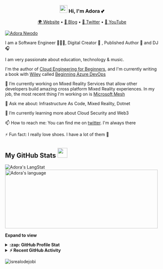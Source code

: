 <h3 align="center"><img src = "https://raw.githubusercontent.com/MartinHeinz/MartinHeinz/master/wave.gif" width = 25px> Hi, I'm Adora 💕</h3>
<p align="center">
  <a href="https://adoranwodo.com">🌍 Website</a> • 
  <a href="https://adorahack.com">📖 Blog</a> • 
  <a href="https://twitter.com/adoranwodo">📱 Twitter</a> • 
  <a href="https://youtube.com/c/adorahacktv">📼 YouTube</a>
</p>

[![Adora Nwodo](https://adoranwodo.com/profile.jpg)](https://www.adoranwodo.com)

I am a Software Engineer 👩🏽‍💻, Digital Creator 🚀 , Published Author 📖 and DJ 🎧 

I am very passionate about education, technology & music.

I'm the author of [Cloud Engineering for Beginners](https://adoranwodo.com/books/cloud-engineering-for-beginners), and I'm currently writing a book with [Wiley](https://www.wiley.com/en-us) called [Beginning Azure DevOps](https://adoranwodo.com/books/beginning-azure-devops)

🔭 I’m currently working on Mixed Reality Services that allow other developers build amazing cross platform Mixed Reality experiences. In my job, the most recent thing I'm working on is [Microsoft Mesh](https://www.microsoft.com/en-us/mesh)

💬 Ask me about: Infrastructure As Code, Mixed Reality, Dotnet

🌱 I’m currently learning more about Cloud Security and Web3

📫 How to reach me: You can find me on [twitter](https://twitter.com/AdoraNwodo). I'm always there

⚡ Fun fact: I really love shoes. I have a lot of them 👠

  <!-- GitHub section -->
 ##  My GitHub Stats <img src = "https://i.pinimg.com/originals/65/c4/f4/65c4f452571be1261e9c623f7da488ac.gif" width = 32px> 
 
 <div>
   <img align="center" src="https://github-readme-streak-stats.herokuapp.com/?user=adoranwodo" alt="Adora's LangStat" />
  <img align="center" src="https://github-readme-stats.vercel.app/api/top-langs?username=adoranwodo&langs_count=10&show_icons=true&locale=en&layout=compact&theme=light" alt="Adora's language" height="192px"  width="500px"/>
</div>

**Expand to view**
<details>
  <summary><b>:zap: GitHub Profile Stat</b></summary>
  <img src="https://github-readme-stats.anuraghazra1.vercel.app/api?username=adoranwodo&show_icons=true" />
</details>
<details>
  <summary><b>⚡ Recent GitHub Activity</b></summary>
  <br/>
   <a href="https://github.com/adoranwodo/"><img alt="Adora's Activity Graph" src="https://activity-graph.herokuapp.com/graph?username=adoranwodo&custom_title=Adora's%20Contribution%20Graph&theme=react-dark" /></a>
  <br/>
</details>

<!-- GitHub section: END -->

<!-- Profile Views -->

<p align="left"> <img src="https://komarev.com/ghpvc/?username=adoranwodo&label=Profile%20views&color=0e75b6&style=flat" alt="isrealodejobi" />
